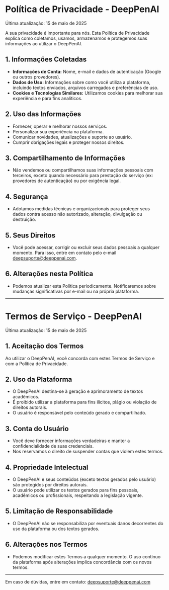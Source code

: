 # Política de Privacidade - DeepPenAI 

Última atualização: 15 de maio de 2025

A sua privacidade é importante para nós. Esta Política de Privacidade explica como coletamos, usamos, armazenamos e protegemos suas informações ao utilizar o DeepPenAI.

## 1. Informações Coletadas
- **Informações de Conta:** Nome, e-mail e dados de autenticação (Google ou outros provedores).
- **Dados de Uso:** Informações sobre como você utiliza a plataforma, incluindo textos enviados, arquivos carregados e preferências de uso.
- **Cookies e Tecnologias Similares:** Utilizamos cookies para melhorar sua experiência e para fins analíticos.

## 2. Uso das Informações
- Fornecer, operar e melhorar nossos serviços.
- Personalizar sua experiência na plataforma.
- Comunicar novidades, atualizações e suporte ao usuário.
- Cumprir obrigações legais e proteger nossos direitos.

## 3. Compartilhamento de Informações
- Não vendemos ou compartilhamos suas informações pessoais com terceiros, exceto quando necessário para prestação do serviço (ex: provedores de autenticação) ou por exigência legal.

## 4. Segurança
- Adotamos medidas técnicas e organizacionais para proteger seus dados contra acesso não autorizado, alteração, divulgação ou destruição.

## 5. Seus Direitos
- Você pode acessar, corrigir ou excluir seus dados pessoais a qualquer momento. Para isso, entre em contato pelo e-mail deepsuporte@deeppenai.com.

## 6. Alterações nesta Política
- Podemos atualizar esta Política periodicamente. Notificaremos sobre mudanças significativas por e-mail ou na própria plataforma.

---

# Termos de Serviço - DeepPenAI

Última atualização: 15 de maio de 2025

## 1. Aceitação dos Termos
Ao utilizar o DeepPenAI, você concorda com estes Termos de Serviço e com a Política de Privacidade.

## 2. Uso da Plataforma
- O DeepPenAI destina-se à geração e aprimoramento de textos acadêmicos.
- É proibido utilizar a plataforma para fins ilícitos, plágio ou violação de direitos autorais.
- O usuário é responsável pelo conteúdo gerado e compartilhado.

## 3. Conta do Usuário
- Você deve fornecer informações verdadeiras e manter a confidencialidade de suas credenciais.
- Nos reservamos o direito de suspender contas que violem estes termos.

## 4. Propriedade Intelectual
- O DeepPenAI e seus conteúdos (exceto textos gerados pelo usuário) são protegidos por direitos autorais.
- O usuário pode utilizar os textos gerados para fins pessoais, acadêmicos ou profissionais, respeitando a legislação vigente.

## 5. Limitação de Responsabilidade
- O DeepPenAI não se responsabiliza por eventuais danos decorrentes do uso da plataforma ou dos textos gerados.

## 6. Alterações nos Termos
- Podemos modificar estes Termos a qualquer momento. O uso contínuo da plataforma após alterações implica concordância com os novos termos.

---

Em caso de dúvidas, entre em contato: deepsuporte@deeppenai.com
